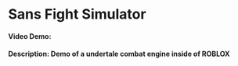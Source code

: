 # Sans Fight Simulator 
#### Video Demo:
#### Description: Demo of a undertale combat engine inside of ROBLOX
